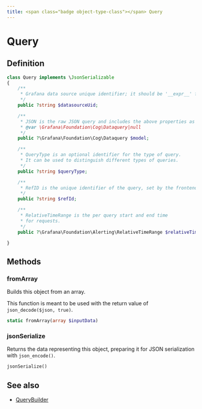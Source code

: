 ```yaml
---
title: <span class="badge object-type-class"></span> Query
---
```

# <span class="badge object-type-class"></span> Query

## Definition

```php
class Query implements \JsonSerializable
{
    /**
     * Grafana data source unique identifier; it should be '__expr__' for a Server Side Expression operation.
     */
    public ?string $datasourceUid;

    /**
     * JSON is the raw JSON query and includes the above properties as well as custom properties.
     * @var \Grafana\Foundation\Cog\Dataquery|null
     */
    public ?\Grafana\Foundation\Cog\Dataquery $model;

    /**
     * QueryType is an optional identifier for the type of query.
     * It can be used to distinguish different types of queries.
     */
    public ?string $queryType;

    /**
     * RefID is the unique identifier of the query, set by the frontend call.
     */
    public ?string $refId;

    /**
     * RelativeTimeRange is the per query start and end time
     * for requests.
     */
    public ?\Grafana\Foundation\Alerting\RelativeTimeRange $relativeTimeRange;

}
```
## Methods

### <span class="badge object-method"></span> fromArray

Builds this object from an array.

This function is meant to be used with the return value of `json_decode($json, true)`.

```php
static fromArray(array $inputData)
```

### <span class="badge object-method"></span> jsonSerialize

Returns the data representing this object, preparing it for JSON serialization with `json_encode()`.

```php
jsonSerialize()
```

## See also

 * <span class="badge builder"></span> [QueryBuilder](./builder-QueryBuilder.md)
